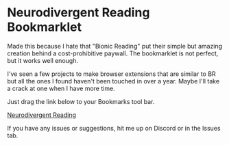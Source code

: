 # Neurodivergent Reading Bookmarklet

Made this because I hate that "Bionic Reading" put their simple but amazing creation behind a cost-prohibitive paywall. The bookmarklet is not perfect, but it works well enough.

I've seen a few projects to make browser extensions that are similar to BR but all the ones I found haven't been touched in over a year. Maybe I'll take a crack at one when I have more time.

Just drag the link below to your Bookmarks tool bar.

[Neurodivergent Reading](javascript:%22use%20strict%22;void%20function()\{function%20a(b)\{if(b.nodeType===Node.TEXT_NODE)\{const%20a=b.textContent.split(/\s+/),c=a.map(a=%3E\{var%20b=Math.ceil;if(12%3C=a.length)return`%3Cspan%20style=%22$\{%22font-weight:%20800;%20font-size:%200.96;%22}%22%3E$\{a.slice(0,b(a.length/2))}%3C/span%3E$\{a.slice(b(a.length/2))}`;return%2010%3C=a.length%3F`%3Cspan%20style=%22$\{%22font-weight:%20800;%20font-size:%200.96;%22}%22%3E$\{a.slice(0,4)}%3C/span%3E$\{a.slice(4)}`:8%3C=a.length%3F`%3Cspan%20style=%22$\{%22font-weight:%20800;%20font-size:%200.96;%22}%22%3E$\{a.slice(0,3)}%3C/span%3E$\{a.slice(3)}`:4%3C=a.length%3F`%3Cspan%20style=%22$\{%22font-weight:%20800;%20font-size:%200.96;%22}%22%3E$\{a.slice(0,2)}%3C/span%3E$\{a.slice(2)}`:1%3Ca.length%3F`%3Cspan%20style=%22$\{%22font-weight:%20800;%20font-size:%200.96;%22}%22%3E$\{a.charAt(0)}%3C/span%3E$\{a.slice(1)}`:a}),d=c.join(%22%20%22),e=document.createElement(%22span%22);e.innerHTML=d,b.parentNode.replaceChild(e,b)}else%20if(b.nodeType===Node.ELEMENT_NODE)for(const%20c%20of%20b.childNodes)a(c)}(function()\{const%20a=document.querySelectorAll(%22*%22);for(const%20b%20of%20a)b.style.fontWeight=%22400%22,%22uppercase%22===b.style.textTransform%26%26(b.style.textTransform=%22capitalize%22),b.classList.contains(%22uppercase%22)%26%26b.classList.remove(%22uppercase%22),%22h1%22!==b.tagName%26%26%22h2%22!==b.tagName%26%26%22h3%22!==b.tagName%26%26%22h4%22!==b.tagName%26%26%22h5%22!==b.tagName%26%26%22h6%22!==b.tagName%26%26(b.style.fontSize=%221rem%22),b.style.letterSpacing=%220.35px%22,b.style.lineHeight=%222.5%22})(),a(document.body)}();)

If you have any issues or suggestions, hit me up on Discord or in the Issues tab.